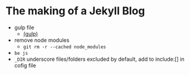 # The making of a Jekyll Blog
- gulp file
    + [(gulp)](https://nvbn.github.io/2015/06/19/jekyll-browsersync/)
- remove node modules
    + `git rm -r --cached node_modules`
- `be js`
- `_DIR` underscore files/folders excluded by default, add to include:[] in cofig file

